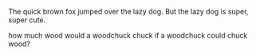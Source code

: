 The quick brown fox jumped over the lazy dog. 
But the lazy dog is super, super cute. 

how much wood would a woodchuck chuck if a woodchuck could chuck wood?


